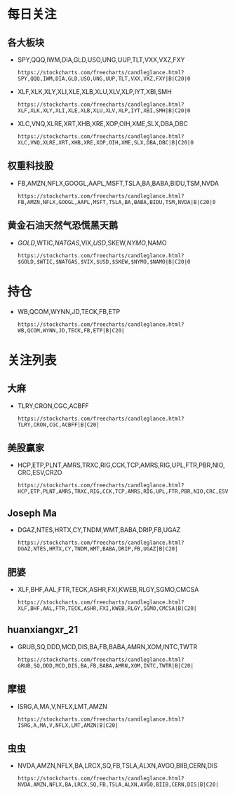 # 每日关注

## 各大板块
- SPY,QQQ,IWM,DIA,GLD,USO,UNG,UUP,TLT,VXX,VXZ,FXY

      https://stockcharts.com/freecharts/candleglance.html?SPY,QQQ,IWM,DIA,GLD,USO,UNG,UUP,TLT,VXX,VXZ,FXY|B|C20|0

- XLF,XLK,XLY,XLI,XLE,XLB,XLU,XLV,XLP,IYT,XBI,SMH

      https://stockcharts.com/freecharts/candleglance.html?XLF,XLK,XLY,XLI,XLE,XLB,XLU,XLV,XLP,IYT,XBI,SMH|B|C20|0

- XLC,VNQ,XLRE,XRT,XHB,XRE,XOP,OIH,XME,SLX,DBA,DBC

      https://stockcharts.com/freecharts/candleglance.html?XLC,VNQ,XLRE,XRT,XHB,XRE,XOP,OIH,XME,SLX,DBA,DBC|B|C20|0
      
## 权重科技股

- FB,AMZN,NFLX,GOOGL,AAPL,MSFT,TSLA,BA,BABA,BIDU,TSM,NVDA

      https://stockcharts.com/freecharts/candleglance.html?FB,AMZN,NFLX,GOOGL,AAPL,MSFT,TSLA,BA,BABA,BIDU,TSM,NVDA|B|C20|0

## 黄金石油天然气恐慌黑天鹅
- $GOLD,$WTIC,$NATGAS,$VIX,$USD,$SKEW,$NYMO,$NAMO

      https://stockcharts.com/freecharts/candleglance.html?$GOLD,$WTIC,$NATGAS,$VIX,$USD,$SKEW,$NYMO,$NAMO|B|C20|0

# 持仓
- WB,QCOM,WYNN,JD,TECK,FB,ETP

      https://stockcharts.com/freecharts/candleglance.html?WB,QCOM,WYNN,JD,TECK,FB,ETP|B|C20|


# 关注列表
## 大麻

- TLRY,CRON,CGC,ACBFF

      https://stockcharts.com/freecharts/candleglance.html?TLRY,CRON,CGC,ACBFF|B|C20|

## 美股赢家
- HCP,ETP,PLNT,AMRS,TRXC,RIG,CCK,TCP,AMRS,RIG,UPL,FTR,PBR,NIO,CRC,ESV,CRZO

      https://stockcharts.com/freecharts/candleglance.html?HCP,ETP,PLNT,AMRS,TRXC,RIG,CCK,TCP,AMRS,RIG,UPL,FTR,PBR,NIO,CRC,ESV,CRZO|B|C20|

## Joseph Ma
- DGAZ,NTES,HRTX,CY,TNDM,WMT,BABA,DRIP,FB,UGAZ

      https://stockcharts.com/freecharts/candleglance.html?DGAZ,NTES,HRTX,CY,TNDM,WMT,BABA,DRIP,FB,UGAZ|B|C20|

## 肥婆
- XLF,BHF,AAL,FTR,TECK,ASHR,FXI,KWEB,RLGY,SGMO,CMCSA

      https://stockcharts.com/freecharts/candleglance.html?XLF,BHF,AAL,FTR,TECK,ASHR,FXI,KWEB,RLGY,SGMO,CMCSA|B|C20|
      
## huanxiangxr_21
- GRUB,SQ,DDD,MCD,DIS,BA,FB,BABA,AMRN,XOM,INTC,TWTR

      https://stockcharts.com/freecharts/candleglance.html?GRUB,SQ,DDD,MCD,DIS,BA,FB,BABA,AMRN,XOM,INTC,TWTR|B|C20|
      
## 摩根
- ISRG,A,MA,V,NFLX,LMT,AMZN

      https://stockcharts.com/freecharts/candleglance.html?ISRG,A,MA,V,NFLX,LMT,AMZN|B|C20|
      
## 虫虫
- NVDA,AMZN,NFLX,BA,LRCX,SQ,FB,TSLA,ALXN,AVGO,BIIB,CERN,DIS

      https://stockcharts.com/freecharts/candleglance.html?NVDA,AMZN,NFLX,BA,LRCX,SQ,FB,TSLA,ALXN,AVGO,BIIB,CERN,DIS|B|C20|

